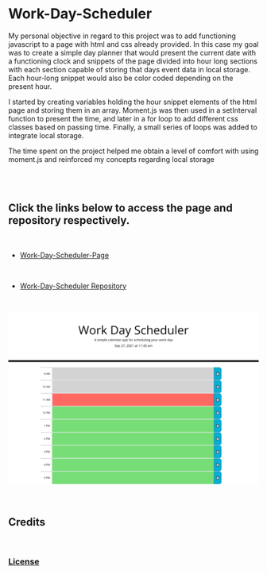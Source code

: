 # Work-Day-Scheduler


<p> My personal objective in regard to this project was to add functioning javascript to a page with html and css already provided. In this case my goal was to create a simple day planner that would present the current date with a functioning clock and snippets of the page divided into hour long sections with each section capable of storing that days event data in local storage. Each hour-long snippet would also be color coded depending on the present hour.
</p>

<p>
I started by creating variables holding the hour snippet elements of the html page and storing them in an array. Moment.js was then used in a setInterval function to present the time, and later in a for loop to add different css classes based on passing time. Finally, a small series of loops was added to integrate local storage.

<p>
 The time spent on the project helped me obtain a level of comfort with using moment.js and reinforced my concepts regarding local storage
</p>

<br>
<br>

## Click the links below to access the page and repository respectively.
<br>

 - [Work-Day-Scheduler-Page](https://andis90.github.io/Work-Day-Scheduler/)
<br>

- [Work-Day-Scheduler Repository](https://github.com/AndiS90/Work-Day-Scheduler/)
<br>

![Screenshot](./assets/images/screenshot.png)

<br>

## **Credits**
 
<br>

### [License](./assets/License.txt)

<br>

